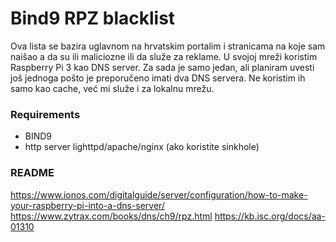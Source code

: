 # **Bind9 RPZ blacklist**
Ova lista se bazira uglavnom na hrvatskim portalim i stranicama na koje sam naišao a da su ili maliciozne ili da služe za reklame. U svojoj mreži koristim Raspberry Pi 3 kao DNS server. Za sada je samo jedan, ali planiram uvesti još jednoga pošto je preporučeno imati dva DNS servera. Ne koristim ih samo kao cache, već mi služe i za lokalnu mrežu. 

### **Requirements**
- BIND9
- http server lighttpd/apache/nginx (ako koristite sinkhole)

### **README**
https://www.ionos.com/digitalguide/server/configuration/how-to-make-your-raspberry-pi-into-a-dns-server/
https://www.zytrax.com/books/dns/ch9/rpz.html
https://kb.isc.org/docs/aa-01310
